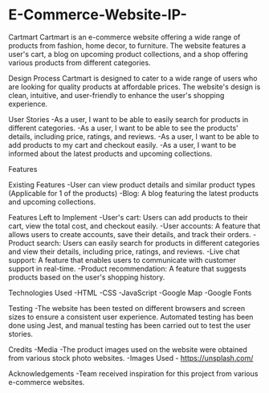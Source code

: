 # E-Commerce-Website-IP-

Cartmart
Cartmart is an e-commerce website offering a wide range of products from fashion, home decor, to furniture. The website features a user's cart, a blog on upcoming product collections, and a shop offering various products from different categories.

Design Process
Cartmart is designed to cater to a wide range of users who are looking for quality products at affordable prices. The website's design is clean, intuitive, and user-friendly to enhance the user's shopping experience.

User Stories
-As a user, I want to be able to easily search for products in different categories.
-As a user, I want to be able to see the products' details, including price, ratings, and reviews.
-As a user, I want to be able to add products to my cart and checkout easily.
-As a user, I want to be informed about the latest products and upcoming collections.

Features

Existing Features
-User can view product details and similar product types (Applicable for 1 of the products)
-Blog: A blog featuring the latest products and upcoming collections.

Features Left to Implement
-User's cart: Users can add products to their cart, view the total cost, and checkout easily.
-User accounts: A feature that allows users to create accounts, save their details, and track their orders.
-Product search: Users can easily search for products in different categories and view their details, including price, ratings, and reviews.
-Live chat support: A feature that enables users to communicate with customer support in real-time.
-Product recommendation: A feature that suggests products based on the user's shopping history.

Technologies Used
-HTML
-CSS
-JavaScript
-Google Map
-Google Fonts

Testing
-The website has been tested on different browsers and screen sizes to ensure a consistent user experience. Automated testing has been done using Jest, and manual testing has been carried out to test the user stories.

Credits
-Media
-The product images used on the website were obtained from various stock photo websites.
-Images Used - https://unsplash.com/

Acknowledgements
-Team received inspiration for this project from various e-commerce websites.
